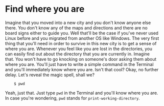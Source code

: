 # Find where you are
Imagine that you moved into a new city and you don't know anyone else there. You don't know any of the maps and directions and there are no board signs either to guide you. Well that'll be the case if you've never used Linux before and you migrated from another OS like Windows. The very first thing that you'll need in order to survive in this new city is to get a sense of where you are. Whenever you feel like you are lost in the directories, you can easily find out about the directory that you are currently in. Imagine that. You won't have to go knocking on someone's door asking them about where you are. You'll just have to write a simple command in the Terminal and you'll immediately know where you are. Isn't that cool? Okay, no further delay. Let's reveal the magic spell, shall we?
```
    $ pwd
```
Yeah, just that. Just type `pwd` in the Terminal and you'll know where you are. In case you're wondering, `pwd` stands for `print-working-directory`.